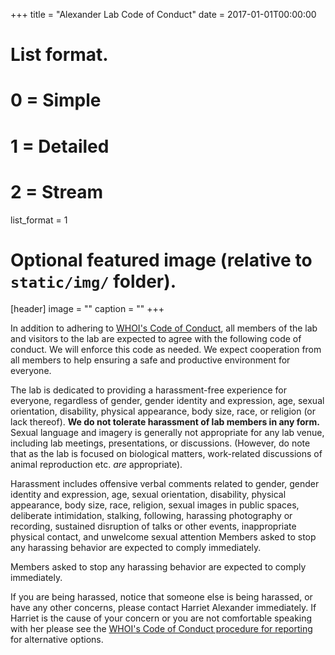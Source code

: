 +++
title = "Alexander Lab Code of Conduct"
date = 2017-01-01T00:00:00

# List format.
#   0 = Simple
#   1 = Detailed
#   2 = Stream
list_format = 1

# Optional featured image (relative to `static/img/` folder).
[header]
image = ""
caption = ""
+++

In addition to adhering to [WHOI's Code of Conduct](http://www.whoi.edu/website/institution-policy/index?ct=901&cid=1582), all members of the lab and visitors to the lab are expected to agree with the following code of conduct. We will enforce this code as needed. We expect cooperation from all members to help ensuring a safe and productive environment for everyone.

The lab is dedicated to providing a harassment-free experience for everyone, regardless of gender, gender identity and expression, age, sexual orientation, disability, physical appearance, body size, race, or religion (or lack thereof). **We do not tolerate harassment of lab members in any form.** Sexual language and imagery is generally not appropriate for any lab venue, including lab meetings, presentations, or discussions.  (However, do note that as the lab is focused on biological matters, work-related discussions of animal reproduction etc. *are* appropriate).

Harassment includes offensive verbal comments related to gender, gender identity and expression, age, sexual orientation, disability, physical appearance, body size, race, religion, sexual images in public spaces, deliberate intimidation, stalking, following, harassing photography or recording, sustained disruption of talks or other events, inappropriate physical contact, and unwelcome sexual attention Members asked to stop any harassing behavior are expected to comply immediately.

Members asked to stop any harassing behavior are expected to comply immediately.

If you are being harassed, notice that someone else is being harassed, or have any other concerns, please contact Harriet Alexander immediately. If Harriet is the cause of your concern or you are not comfortable speaking with her please see the [WHOI's Code of Conduct procedure for reporting](http://www.whoi.edu/website/institution-policy/index?ct=901&cid=1582#4) for alternative options.   
